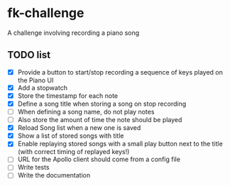# fk-challenge

A challenge involving recording a piano song

## TODO list

- [x] Provide a button to start/stop recording a sequence of keys played on the Piano UI
- [x] Add a stopwatch
- [x] Store the timestamp for each note
- [x] Define a song title when storing a song on stop recording
- [ ] When defining a song name, do not play notes
- [ ] Also store the amount of time the note should be played
- [x] Reload Song list when a new one is saved
- [x] Show a list of stored songs with title
- [x] Enable replaying stored songs with a small play button next to the title (with correct timing of replayed keys!)
- [ ] URL for the Apollo client should come from a config file
- [ ] Write tests
- [ ] Write the documentation
